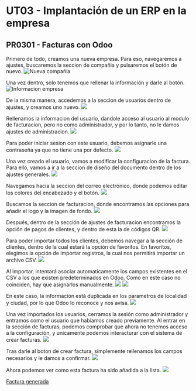 # UT03 - Implantación de un ERP en la empresa
## PR0301 - Facturas con Odoo

Primero de todo, creamos una nueva empresa. Para eso, navegaremos a ajustes, buscaremos la seccion de compañia y pulsaremos el botón de nuevo.
![Nueva compañia]("./img/foto1.png")

Una vez dentro, solo tenemos que rellenar la información y darle al botón.
![Informacion empresa]("./img/foto2.png")

De la misma manera, accedemos a la seccion de usuarios dentro de ajustes, y creamos uno nuevo.
![]("./img/foto3.png")

Rellenamos la informacion del usuario, dandole acceso al usuario al modulo de facturacion, pero no como administrador, y por lo tanto, no le damos ajustes de administracion.
![]("./img/foto4.png")

Para poder iniciar sesion con este usuario, debemos asignarle una contraseña ya que no tiene una por defecto.
![]("./img/foto5.png")

Una vez creado el usuario, vamos a modificar la configuracion de la factura. Para ello, vamos a ir a la seccion de diseño del documento dentro de los ajustes generales.
![]("./img/foto6.png")

Navegamos hacia la seccion del correo electrónico, donde podemos editar los colores del encabezado y el botón.
![]("./img/foto7.png")

Buscamos la seccion de facturacion, donde encontramos las opciones para añadir el logo y la imagen de fondo.
![]("./img/foto8.png")

Después, dentro de la sección de ajustes de facturacion encontramos la opción de pagos de clientes, y dentro de esta la de códigos QR.
![]("./img/foto9.png")

Para poder importar todos los clientes, debemos navegar a la sección de clientes, dentro de la cual estará la opción de favoritos. En favoritos, elegimos la opción de importar registros, la cual nos permitirá importar un archivo CSV.
![]("./img/foto10.png")

Al importar, intentará asociar automaticamente los campos existentes en el CSV a los que existen predeterminados en Odoo. Como en este caso no coinciden, hay que asignarlos manualmente.
![]("./img/foto11.png")
![]("./img/foto12.png")

En este caso, la información está duplicada en los parametros de localidad y ciudad, por lo que Odoo lo reconoce y nos avisa.
![]("./img/foto13.png")

Una vez importados los usuarios, cerramos la sesión como administrador y entramos como el usuario que habiamos creado previamente.
Al entrar en la sección de facturas, podemos comprobar que ahora no tenemos acceso a la configuración, y unicamente podemos interacturar con el sistema de crear facturas.
![]("./img/foto14.png")

Tras darle al boton de crear factura, simplemente rellenamos los campos necesarios y le damos a confirmar.
![]("./img/foto15.png")

Ahora podemos ver como esta factura ha sido añadida a la lista.
![]("./img/foto16.png")

[Factura generada]("./factura.pdf")